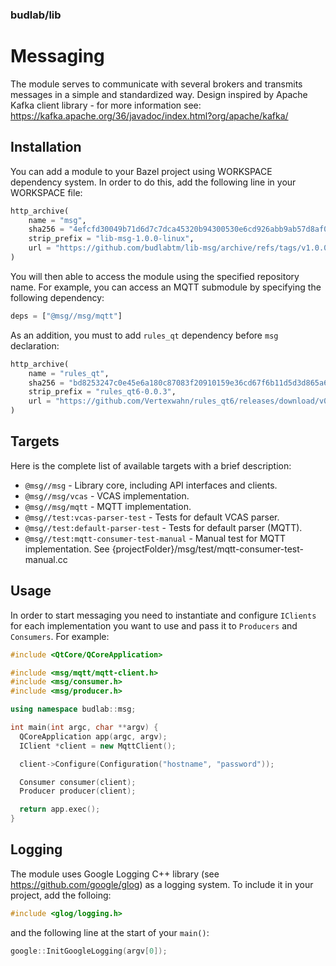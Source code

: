 ### budlab/lib
# Messaging

The module serves to communicate with several brokers and transmits messages in a simple and standardized way. Design inspired by Apache Kafka client library - for more information see: https://kafka.apache.org/36/javadoc/index.html?org/apache/kafka/



## Installation

You can add a module to your Bazel project using WORKSPACE dependency system. In order to do this, add the following line in your WORKSPACE file:

``` python
http_archive(
    name = "msg",
    sha256 = "4efcfd30049b71d6d7c7dca45320b94300530e6cd926abb9ab57d8af0bdb2639",
    strip_prefix = "lib-msg-1.0.0-linux",
    url = "https://github.com/budlabtm/lib-msg/archive/refs/tags/v1.0.0-linux.tar.gz",
)
```

You will then able to access the module using the specified repository name. For example, you can access an MQTT submodule by specifying the following dependency:

```python
deps = ["@msg//msg/mqtt"]
```

As an addition, you must to add `rules_qt` dependency before `msg` declaration:

``` python
http_archive(
    name = "rules_qt",
    sha256 = "bd8253247c0e45e6a180c87083f20910159e36cd67f6b11d5d3d865a61ea52cd",
    strip_prefix = "rules_qt6-0.0.3",
    url = "https://github.com/Vertexwahn/rules_qt6/releases/download/v0.0.3/rules_qt6-v0.0.3.tar.gz",
)
```

## Targets

Here is the complete list of available targets with a brief description:

- `@msg//msg` - Library core, including API interfaces and clients.
- `@msg//msg/vcas` - VCAS implementation.
- `@msg//msg/mqtt` - MQTT implementation.
- `@msg//test:vcas-parser-test` - Tests for default VCAS parser.
- `@msg//test:default-parser-test` - Tests for default parser (MQTT).
- `@msg//test:mqtt-consumer-test-manual` - Manual test for MQTT implementation. See {projectFolder}/msg/test/mqtt-consumer-test-manual.cc



## Usage

In order to start messaging you need to instantiate and configure `IClients` for each implementation you want to use and pass it to `Producers` and `Consumers`. For example:

``` c++
#include <QtCore/QCoreApplication>

#include <msg/mqtt/mqtt-client.h>
#include <msg/consumer.h>
#include <msg/producer.h>

using namespace budlab::msg;

int main(int argc, char **argv) {
  QCoreApplication app(argc, argv);
  IClient *client = new MqttClient();

  client->Configure(Configuration("hostname", "password"));

  Consumer consumer(client);
  Producer producer(client);

  return app.exec();
}
```

## Logging

The module uses Google Logging C++ library (see https://github.com/google/glog) as a logging system. To include it in your project, add the folloing:

``` c++
#include <glog/logging.h>
```

and the following line at the start of your `main()`:

``` c++
google::InitGoogleLogging(argv[0]);
```
